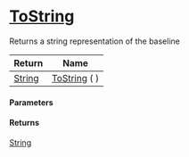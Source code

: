 # [ToString](./Baseline--ToString.md)

Returns a string representation of the baseline

| Return | Name | 
| --- | --- | 
| [String](https://docs.microsoft.com/en-us/dotnet/api/System.String) | [ToString](./Baseline--ToString.md) (  ) | 


#### Parameters

#### Returns
[String](https://docs.microsoft.com/en-us/dotnet/api/System.String)<br>
